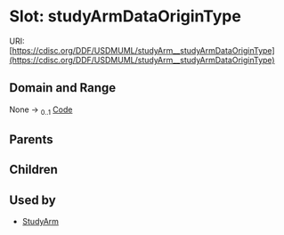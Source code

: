
# Slot: studyArmDataOriginType




URI: [https://cdisc.org/DDF/USDMUML/studyArm__studyArmDataOriginType](https://cdisc.org/DDF/USDMUML/studyArm__studyArmDataOriginType)


## Domain and Range

None &#8594;  <sub>0..1</sub> [Code](Code.md)

## Parents


## Children


## Used by

 * [StudyArm](StudyArm.md)
